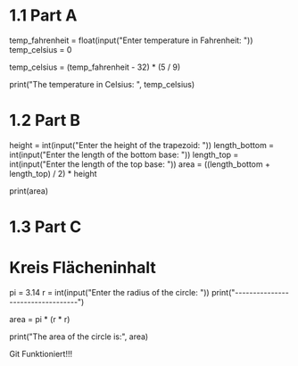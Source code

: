 # 1.1 Part A
temp_fahrenheit = float(input("Enter temperature in Fahrenheit: "))
temp_celsius = 0

temp_celsius = (temp_fahrenheit - 32) * (5 / 9)

print("The temperature in Celsius: ", temp_celsius)

# 1.2 Part B
height = int(input("Enter the height of the trapezoid: "))
length_bottom = int(input("Enter the length of the bottom base: "))
length_top = int(input("Enter the length of the top base: "))
area = ((length_bottom + length_top) / 2) * height

print(area)

# 1.3 Part C
# Kreis Flächeninhalt
pi = 3.14
r = int(input("Enter the radius of the circle: "))
print("----------------------------------")

area = pi * (r * r)

print("The area of the circle is:", area)

Git Funktioniert!!!